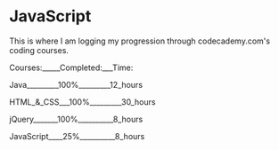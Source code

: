 # JavaScript

This is where I am logging my progression through codecademy.com's coding courses.

Courses:_____Completed:___Time:

Java_________100%_________12_hours

HTML_&_CSS___100%_________30_hours

jQuery_______100%__________8_hours

JavaScript____25%__________8_hours
